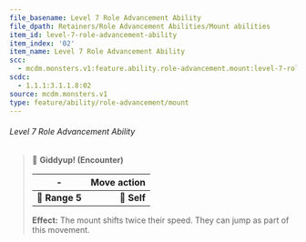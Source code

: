 ```yaml
---
file_basename: Level 7 Role Advancement Ability
file_dpath: Retainers/Role Advancement Abilities/Mount abilities
item_id: level-7-role-advancement-ability
item_index: '02'
item_name: Level 7 Role Advancement Ability
scc:
  - mcdm.monsters.v1:feature.ability.role-advancement.mount:level-7-role-advancement-ability
scdc:
  - 1.1.1:3.1.1.8:02
source: mcdm.monsters.v1
type: feature/ability/role-advancement/mount
---
```


###### Level 7 Role Advancement Ability

> 👤 **Giddyup! (Encounter)**
>
> | **-**          | **Move action** |
> | -------------- | --------------: |
> | **📏 Range 5** |     **🎯 Self** |
>
> **Effect:** The mount shifts twice their speed. They can jump as part of this movement.
